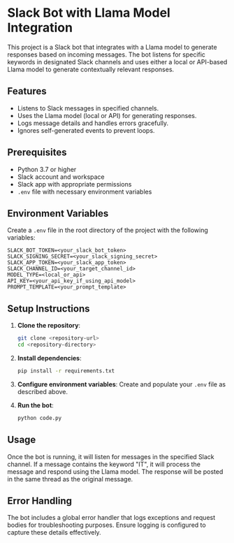 
# Slack Bot with Llama Model Integration

This project is a Slack bot that integrates with a Llama model to generate responses based on incoming messages. The bot listens for specific keywords in designated Slack channels and uses either a local or API-based Llama model to generate contextually relevant responses.

## Features

- Listens to Slack messages in specified channels.
- Uses the Llama model (local or API) for generating responses.
- Logs message details and handles errors gracefully.
- Ignores self-generated events to prevent loops.

## Prerequisites

- Python 3.7 or higher
- Slack account and workspace
- Slack app with appropriate permissions
- `.env` file with necessary environment variables

## Environment Variables

Create a `.env` file in the root directory of the project with the following variables:

```plaintext
SLACK_BOT_TOKEN=<your_slack_bot_token>
SLACK_SIGNING_SECRET=<your_slack_signing_secret>
SLACK_APP_TOKEN=<your_slack_app_token>
SLACK_CHANNEL_ID=<your_target_channel_id>
MODEL_TYPE=<local_or_api>
API_KEY=<your_api_key_if_using_api_model>
PROMPT_TEMPLATE=<your_prompt_template>
```

## Setup Instructions

1. **Clone the repository**:
   ```bash
   git clone <repository-url>
   cd <repository-directory>
   ```

2. **Install dependencies**:
   ```bash
   pip install -r requirements.txt
   ```

3. **Configure environment variables**: Create and populate your `.env` file as described above.

4. **Run the bot**:
   ```bash
   python code.py
   ```

## Usage

Once the bot is running, it will listen for messages in the specified Slack channel. If a message contains the keyword "IT", it will process the message and respond using the Llama model. The response will be posted in the same thread as the original message.

## Error Handling

The bot includes a global error handler that logs exceptions and request bodies for troubleshooting purposes. Ensure logging is configured to capture these details effectively.
